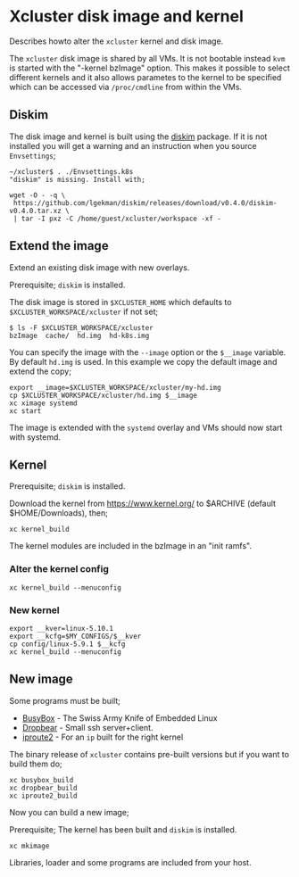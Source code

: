 # Xcluster disk image and kernel

Describes howto alter the `xcluster` kernel and disk image.

The `xcluster` disk image is shared by all VMs. It is not bootable
instead `kvm` is started with the "-kernel bzImage" option. This makes
it possible to select different kernels and it also allows parametes
to the kernel to be specified which can be accessed via
`/proc/cmdline` from within the VMs.

## Diskim

The disk image and kernel is built using the
[diskim](https://github.com/lgekman/diskim) package. If it is not
installed you will get a warning and an instruction when you source
`Envsettings`;

```
~/xcluster$ . ./Envsettings.k8s 
"diskim" is missing. Install with;

wget -O - -q \
 https://github.com/lgekman/diskim/releases/download/v0.4.0/diskim-v0.4.0.tar.xz \
 | tar -I pxz -C /home/guest/xcluster/workspace -xf -
```

## Extend the image

Extend an existing disk image with new overlays.

Prerequisite; `diskim` is installed.


The disk image is stored in `$XCLUSTER_HOME` which defaults to
`$XCLUSTER_WORKSPACE/xcluster` if not set;

```
$ ls -F $XCLUSTER_WORKSPACE/xcluster
bzImage  cache/  hd.img  hd-k8s.img
```

You can specify the image with the `--image` option or the `$__image`
variable. By default `hd.img` is used. In this example we copy the
default image and extend the copy;

```
export __image=$XCLUSTER_WORKSPACE/xcluster/my-hd.img
cp $XCLUSTER_WORKSPACE/xcluster/hd.img $__image
xc ximage systemd
xc start
```

The image is extended with the `systemd` overlay and VMs should now
start with systemd.


## Kernel

Prerequisite; `diskim` is installed.

Download the kernel from https://www.kernel.org/ to $ARCHIVE (default
$HOME/Downloads), then;

```
xc kernel_build
```

The kernel modules are included in the bzImage in an "init ramfs".

### Alter the kernel config

```
xc kernel_build --menuconfig
```

### New kernel

```
export __kver=linux-5.10.1
export __kcfg=$MY_CONFIGS/$__kver
cp config/linux-5.9.1 $__kcfg
xc kernel_build --menuconfig
```

## New image

Some programs must be built;

 * [BusyBox](https://busybox.net/) - The Swiss Army Knife of Embedded Linux
 * [Dropbear](https://matt.ucc.asn.au/dropbear/dropbear.html) - Small ssh server+client.
 * [iproute2](https://en.wikipedia.org/wiki/Iproute2) - For an `ip` built for the right kernel

The binary release of `xcluster` contains pre-built versions but if
you want to build them do;

```
xc busybox_build
xc dropbear_build
xc iproute2_build
```

Now you can build a new image;

Prerequisite; The kernel has been built and `diskim` is installed.

```
xc mkimage
```

Libraries, loader and some programs are included from your host.
